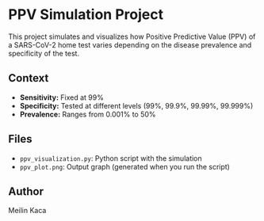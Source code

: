 # PPV Simulation Project

This project simulates and visualizes how Positive Predictive Value (PPV) of a SARS-CoV-2 home test varies
depending on the disease prevalence and specificity of the test.

## Context
- **Sensitivity:** Fixed at 99%
- **Specificity:** Tested at different levels (99%, 99.9%, 99.99%, 99.999%)
- **Prevalence:** Ranges from 0.001% to 50%

## Files
- `ppv_visualization.py`: Python script with the simulation
- `ppv_plot.png`: Output graph (generated when you run the script)

## Author
Meilin Kaca
